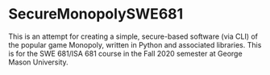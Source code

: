 # SecureMonopolySWE681
This is an attempt for creating a simple, secure-based software (via CLI) of the popular game Monopoly, written in Python and associated libraries. This is for the SWE 681/ISA 681 course in the Fall 2020 semester at George Mason University.
